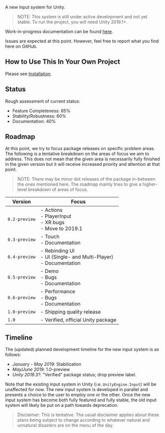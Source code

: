 A new input system for Unity.

>NOTE: This system is still under active development and not yet stable. To run the project, you will need Unity 2019.1+.

Work-in-progress documentation can be found [here](https://github.com/Unity-Technologies/InputSystem/blob/develop/Packages/com.unity.inputsystem/Documentation~/TableOfContents.md).

Issues are expected at this point. However, feel free to report what you find here on GitHub.

## How to Use This In Your Own Project

Please see [Installation](https://github.com/Unity-Technologies/InputSystem/blob/develop/Packages/com.unity.inputsystem/Documentation~/Installation.md).

## Status

Rough assessment of current status:

- Feature Completeness: 85%
- Stability/Robustness: 60%
- Documentation: 40%

## Roadmap

At this point, we try to focus package releases on specific problem areas. The following is a tentative breakdown on the areas of focus we aim to address. This does not mean that the given area is necessarily fully finished in the given version but it will receive increased priority and attention at that point.

>NOTE: There may be minor dot releases of the package in-between the ones mentioned here. The roadmap mainly tries to give a higher-level breakdown of areas of focus.

|Version|Focus|
|-------|-----|
|`0.2-preview`|- Actions<br>- PlayerInput<br>- XR bugs<br>- Move to 2019.1|
|`0.3-preview`|- Touch<br>- Documentation|
|`0.4-preview`|- Rebinding UI<br>- UI (Single- and Multi-Player)<br>- Documentation|
|`0.5-preview`|- Demo<br>- Bugs<br>- Documentation|
|`0.6-preview`|- Performance<br>- Bugs<br>- Documentation|
|`1.0-preview`|- Shipping quality release|
|`1.0`|- Verified, official Unity package|

## Timeline

The (updated) planned development timeline for the new input system is as follows:

- *January - May 2019*: Stabilization
- *May/June 2019*: 1.0-preview
- *Unity 2019.3?*: "Verified" package status; drop preview label.

Note that the existing input system in Unity (i.e. `UnityEngine.Input`) will be unaffected for now. The new input system is developed in parallel and presents a choice to the user to employ one or the other. Once the new input system has become both fully featured and fully stable, the old input system will likely be put on a path towards deprecation.

>Disclaimer: This is tentative. The usual disclaimer applies about these plans being subject to change according to whatever natural and unnatural disasters are on the menu of the day.
